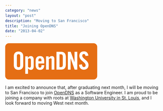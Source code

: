 ```yaml
---
category: "news"
layout: "post"
description: "Moving to San Francisco"
title: "Joining OpenDNS"
date: "2013-04-02"
---
```

<a href="http://opendns.com"><img src="/images/opendns.png" alt="OpenDNS" /></a>

I am excited to announce that, after graduating next month, I will be moving to San Francisco to join [OpenDNS](http://opendns.com) as a Software Engineer. I am proud to be joining a company with roots at [Washington University in St. Louis](http://wustl.edu), and I look forward to moving West next month.
